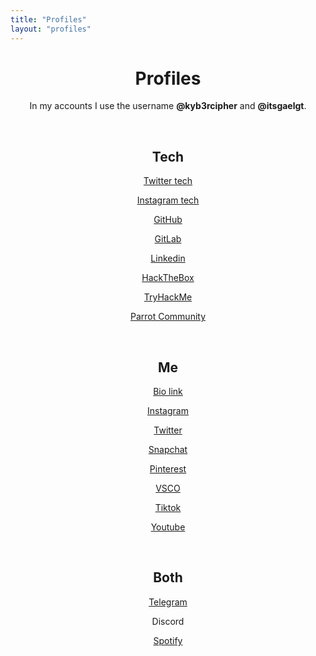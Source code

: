 ```yaml
---
title: "Profiles"
layout: "profiles"
---
```

# Profiles
In my accounts I use the username **@kyb3rcipher** and **@itsgaelgt**.

<!--HTML-->
<br><style>h1, h2, p{text-align: center;}</style>

## Tech
<div class="profiles-container1">
	<a href="https://twitter.com/kyb3rcipher" rel="noopener noreffer" target="_blank"><div class="box">
		<i class="fab fa-twitter-square fa-2x"></i> <p>Twitter tech</p>
	</div></a>
	<a href="https://instagram.com/kyb3rcipher" rel="noopener noreffer" target="_blank"><div class="box">
		<i class="fab fa-instagram-square fa-2x"></i> <p>Instagram tech</p>
	</div></a>
	<a href="https://github.com/kyb3rcipher" rel="noopener noreffer" target="_blank"><div class="box">
		<i class="si si-github fa-2x"></i> <p>GitHub</p>
	</div></a>
	<a href="https://gitlab.com/kyb3rcipher" rel="noopener noreffer" target="_blank"><div class="box">
		<i class="si si-gitlab fa-2x"></i> <p>GitLab</p>
	</div></a>
	<a href="https://linkedin.com/in/kyb3rcipher" rel="noopener noreffer" target="_blank"><div class="box">
		<i class="si si-linkedin fa-2x"></i> <p>Linkedin</p>
	</div></a>
	<a href="https://app.hackthebox.eu/users/13569" rel="noopener noreffer" target="_blank"><div class="box">
		<i class="si si-hackthebox fa-2x"></i> <p>HackTheBox</p>
	</div></a>
	<a href="https://tryhackme.com/p/kyb3rcipher" rel="noopener noreffer" target="_blank"><div class="box">
		<i class="si si-tryhackme fa-2x"></i> <p>TryHackMe</p>
	</div></a>
	<a href="https://community.parrotsec.org/u/kyb3rcipher" rel="noopener noreffer" target="_blank"><div class="box">
		<i class="si si-linux fa-2x"></i> <p>Parrot Community</p>
	</div></a>
</div>

<br>

## Me
<div class="profiles-container2">
	<a href="https://itsgaelgt.ga"><div class="box">
		<i class="si si-aboutdotme fa-2x"></i> <p>Bio link</p>
	</div></a>
	<a href="https://instagram.com/itsgaelgt" rel="noopener noreffer" target="_blank"><div class="box">
		<i class="si si-instagram fa-2x"></i> <p>Instagram</p>
	</div></a>
	<a href="https://twitter.com/itsgaelgt" rel="noopener noreffer" target="_blank"><div class="box">
		<i class="si si-twitter fa-2x"></i> <p>Twitter</p>
	</div></a>
	<a href="https://story.snapchat.com/@itsgaelgt" rel="noopener noreffer" target="_blank"><div class="box">
		<i class="si si-snapchat fa-2x"></i> <p>Snapchat</p>
	</div></a>
	<a href="https://www.pinterest.com/itsgaelgt" rel="noopener noreffer" target="_blank"><div class="box">
		<i class="si si-pinterest fa-2x"></i> <p>Pinterest</p>
	</div></a>
	<a href="https://vsco.co/itsgaelgt" rel="noopener noreffer" target="_blank"><div class="box">
		<i class="si si-vsco fa-2x"></i> <p>VSCO</p>
	</div></a>
	<a href="https://www.tiktok.com/@itsgaelgt" rel="noopener noreffer" target="_blank"><div class="box">
		<i class="si si-tiktok fa-2x"></i> <p>Tiktok</p>
	</div></a>
	<a href="https://www.youtube.com/channel/UC3gvBSZDfgDaDLSWvWAJ5fQ" rel="noopener noreffer" target="_blank"><div class="box">
		<i class="si si-youtube fa-2x"></i> <p>Youtube</p>
	</div></a>
</div>

<br>

## Both
<div class="profiles-container3">
	<a href="https://t.me/kyb3rcipher" rel="noopener noreffer" target="_blank"><div class="box">
		<i class="si si-telegram fa-2x"></i> <p>Telegram</p>
	</div></a>
	<script>function discord_alert(){alert("My Discord user is: kyb3rcipher#9104");}</script><a onclick="discord_alert()" style="cursor: pointer;"><div class="box">
		<i class="si si-discord fa-2x"></i> <p>Discord</p>
	</div></a>
	<a href="https://open.spotify.com/user/3e7zcx4j0yv93iqbv78v4i6kq" rel="noopener noreffer" target="_blank"><div class="box">
		<i class="si si-spotify fa-2x"></i> <p>Spotify</p>
	</div></a>
</div>
